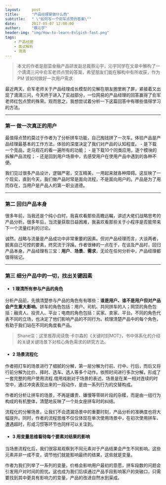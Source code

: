 ```yaml
---
layout:     post
title:      "产品经理是做什么的"
subtitle:   " \"如何写一个俞军点赞的答案\""
date:       2017-05-07 12:00:00
author:     "蔡沁宇"
header-img: "img/How-to-learn-Enlgish-fast.png"
tags:
    - 产品经理
    - 面试解析
    - 滴滴
---
```




>本文的作者是甜菜金融产品研发副总裁蔡沁宇，沁宇同学在文章中解构了一个滴滴三问中俞军老师点赞的答案，希望朋友们能在解构中有所收获，作为 PM 该如何做好一次用户需求

最近两天，俞军老师关于产品经理成长模型的见解在朋友圈里刷了屏，紧接着又出现了滴滴三问，今天终于进入了实战部分，一位网易的产品经理的回答赢得了俞军老师红包点赞的殊荣。观而思之，我想尝试着分析一下这篇回答中有哪些值得学习的方法。

---

### 第一 做一次真正的用户

最值得点赞的莫过于作者为了分析拼车功能，自己掏钱拼了一次车。体验产品是产品经理最基本的工作方法，体验的深度决定了我们对产品的认知程度。
    - 是下载一个竞品，走马观花的看一遍所有的功能；
    - 是下载10个同类应用，逐个模块的拆解产品流程；
    - 还是回到用户场景中，去感受用户在使用产品中遇到的各种不便。

我们见过很多产品设计，逻辑严密，交互精美，一用起来就各种障碍。这反映了一个现实，直到今天，我们做产品时常是面向流程，不是面向用户的。产品是为了用而存在，当用户是产品人的第一职业道德。

---

### 第二 回归产品本身

很多年前，当我还是个纯小白时，我喜欢看那些高瞻远瞩，讲述大佬们战略思考的产品分析。很多年后，当流量获取日益困难，我喜欢看那些关于小程序是否能带来下一个流量红利的讨论。

诚然，战略与流量是产品成功中非常重要的因素。但对产品经理而言，大谈两者，脱离自己可控的要素，终究流于浮躁。作者很棒的一点在于，在谈及产品时，回归产品本身。产品经理有三宝：**用户**、**场景**、**需求**，无论在任何分析中，产品经理都值得铭记。

---

### 第三 细分产品中的一切，找出关键因素

- #### 1 理清所有参与产品的角色

分析产品前，先搞清楚参与产品的角色有有哪些：**谁是用户、谁不是用户但对产品会产生重大影响**。拼车的角色包括：用户、司机、共同拼车的人；网贷的角色包括：融资人、投资人、平台；电商的角色包括：买家、卖家、平台。不同的角色代表不同的立场，也决定了他们影响产品的不同行为。梳理清楚产品中的每个角色，有助于我们站在不同的角度看产品。

>Shane注：这里推荐阅读詹·卡尔森的《关键时刻MOT》，书中体系化的介绍的关键关键场景下对核心角色需求的研究方法。

- #### 2 场景流程化

作者把打车的场景进行了细腻的分解，第一层分解为行前、行中、行后，而后又将行前分解为比价、择时、选车、选人等多个动作。依照时间进行多次分解，形成了一套完整的用户使用流程.借用戏剧对于场景的表述。场景是在某一相对连续的时空中，通过冲突表现出来的一段动作，是由一系列行为的交替构成。

作者的分析让拼车的场景，不再是嫌贵、嫌慢等零碎片段的杂糅，而是由一组行为构成的有机整体，清楚地反映了一个处女座拼车时的纠结。

流程化的分解场景，让我们不会遗漏场景中的重要时刻，产品分析的准确度也将大幅提升。同时，作者的流程思维不仅仅体现在单次使用场景中，在初次使用拼车、遭遇超时，形成习惯等环节也同样可以关注到。
 
- #### 3 用变量思维看待每个要素对结果的影响

当场景流程化后，我们很容易观察到不同元素对于产品结果会产生不同影响。这些元素并非一成不变，调节他们就能影响最终的结果，这些就是变量。

作者为我们列举了一系列的变量，价格会影响用户最初的意愿，拼车段数的问题会引发用户对时间的担忧。这也成为我们后续通过产品手段影响客户的突破口，只需要找到其中更具有影响力的变量，产品的改进自然水到渠成。
